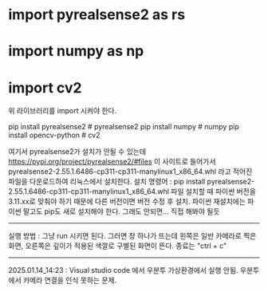 # import pyrealsense2 as rs
# import numpy as np
# import cv2

위 라이브러리를 import 시켜야 한다.

pip install pyrealsense2     # pyrealsense2
pip install numpy            # numpy
pip install opencv-python    # cv2

여기서 pyrealsense2가 설치가 안될 수 있는데 https://pypi.org/project/pyrealsense2/#files 이 사이트로 들어가서 
pyrealsense2-2.55.1.6486-cp311-cp311-manylinux1_x86_64.whl 라고 적어진 파일을 다운로드하여 리눅스에서 설치한다.
설치 명령어 : pip install pyrealsense2-2.55.1.6486-cp311-cp311-manylinux1_x86_64.whl
파일 설치할 때 파이썬 버전을 3.11.xx로 맞춰야 하기 때문에 다른 버전이면 버전 수정 후 설치. 파이썬 재설치에는 파이썬 말고도 pip도 새로 설치해야 한다.
그래도 안되면... 직접 해봐야 될듯

------------------------------------------------------------------------------------------------------------------------------------------------

실행 방법 : 
그냥 run 시키면 된다. 그러면 창 하나가 뜨는데 왼쪽은 일반 카메라로 찍은 화면, 오른쪽은 깊이가 적용된 색깔로 구별된 화면이 뜬다.
종료는 "ctrl + c"

------------------------------------------------------------------------------------------------------------------------------------------------

2025.01.14_14:23 :
Visual studio code 에서 우분투 가상환경에서 실행 안됨. 우분투에서 카메라 연결을 인식 못하는 문제.
